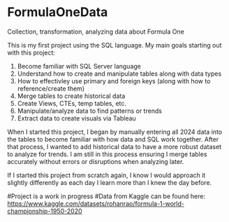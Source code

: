 # FormulaOneData
 Collection, transformation, analyzing data about Formula One

This is my first project using the SQL language. 
My main goals starting out with this project:
  1) Become familiar with SQL Server language
  2) Understand how to create and manipulate tables along with data types
  3) How to effectivley use primary and foreign keys (along with how to reference/create them)
  4) Merge tables to create historical data
  5) Create Views, CTEs, temp tables, etc.
  6) Manipulate/analyze data to find patterns or trends
  7) Extract data to create visuals via Tableau

When I started this project, I began by manually entering all 2024 data into the tables to become familiar with how data and SQL work together. After that process, I wanted to add historical data to have a more robust dataset to analyze for trends. I am still in this process ensuring I merge tables accurately without errors or disruptions when analyzing later.

If I started this project from scratch again, I know I would approach it slightly differently as each day I learn more than I knew the day before.

#Project is a work in progress
#Data from Kaggle can be found here: https://www.kaggle.com/datasets/rohanrao/formula-1-world-championship-1950-2020
